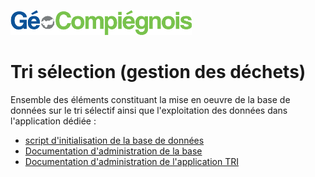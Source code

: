 ![picto](/doc/img/Logo_web-GeoCompiegnois.png)

# Tri sélection (gestion des déchets)

Ensemble des éléments constituant la mise en oeuvre de la base de données sur le tri sélectif ainsi que l'exploitation des données dans l'application dédiée :
- [script d'initialisation de la base de données](sql/init_bd_tri.sql) 
- [Documentation d'administration de la base](doc/doc_admin_bd_tri.md)
- [Documentation d'administration de l'application TRI](doc/doc_admin_app_tri.md)

